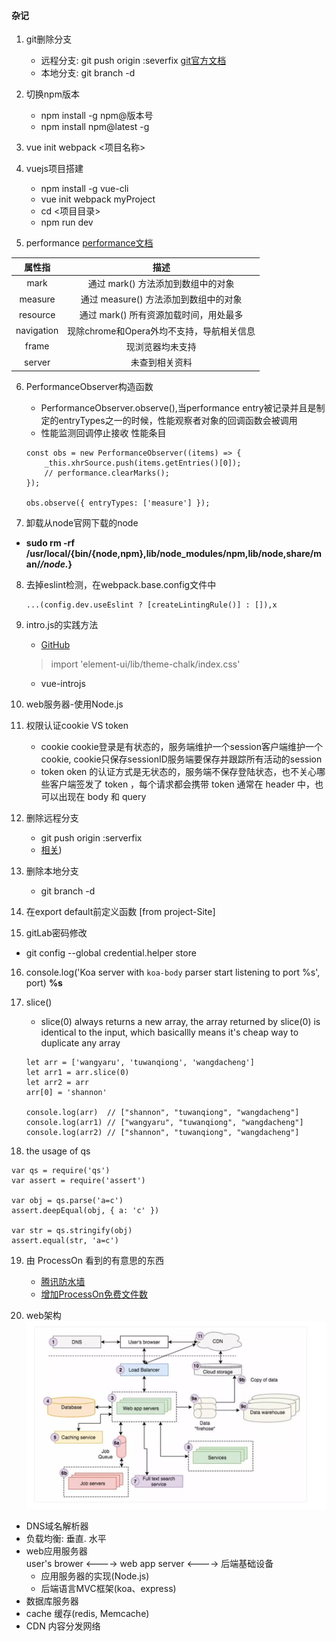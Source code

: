 #### 杂记
1. git删除分支
	+ 远程分支: git push origin :severfix [git官方文档](https://git-scm.com/book/zh/v1/Git-%E5%88%86%E6%94%AF-%E8%BF%9C%E7%A8%8B%E5%88%86%E6%94%AF)
	+ 本地分支: git branch -d <BranchName>

2. 切换npm版本
	+ npm install -g npm@版本号
	+ npm install npm@latest -g

3. vue init webpack <项目名称>

4. vuejs项目搭建
	+ npm install -g vue-cli
	+ vue init webpack myProject
	+ cd <项目目录>
	+ npm run dev

5. performance [performance文档](https://www.cnblogs.com/bldxh/p/6857324.html)

| 属性指      | 描述                                 |
| :--------: | :---------------------------------:  |
| mark       | 通过 mark() 方法添加到数组中的对象       |
| measure    | 通过 measure() 方法添加到数组中的对象    |
| resource   | 通过 mark() 所有资源加载时间，用处最多    |
| navigation | 现除chrome和Opera外均不支持，导航相关信息 |
| frame      | 现浏览器均未支持                        |
| server     | 未查到相关资料                         |


6. PerformanceObserver构造函数
	+ PerformanceObserver.observe(),当performance entry被记录并且是制定的entryTypes之一的时候，性能观察者对象的回调函数会被调用
	+ 性能监测回调停止接收 性能条目
	```
	const obs = new PerformanceObserver((items) => {
		_this.xhrSource.push(items.getEntries()[0]);
		// performance.clearMarks();
	});

	obs.observe({ entryTypes: ['measure'] });
	```

7. 卸载从node官网下载的node
  + **sudo rm -rf /usr/local/{bin/{node,npm},lib/node_modules/npm,lib/node,share/man/*/node.*}**

8. 去掉eslint检测，在webpack.base.config文件中
	```
	...(config.dev.useEslint ? [createLintingRule()] : []),x
	```
9. intro.js的实践方法
	+ [GitHub](https://github.com/usablica/intro.js/)
	> import 'element-ui/lib/theme-chalk/index.css'
	+ vue-introjs

10. web服务器-使用Node.js

11. 权限认证cookie VS token
	+ cookie cookie登录是有状态的，服务端维护一个session客户端维护一个cookie, cookie只保存sessionID服务端要保存并跟踪所有活动的session
	+ token oken 的认证方式是无状态的，服务端不保存登陆状态，也不关心哪些客户端签发了 token ，每个请求都会携带 token 通常在 header 中，也可以出现在 body 和 query

12. 删除远程分支 
	+ git push origin :serverfix 
	+ [相关](https://git-scm.com/book/zh/v1/Git-%E5%88%86%E6%94%AF-%E8%BF%9C%E7%A8%8B%E5%88%86%E6%94%AF))

13. 删除本地分支
	+ git branch -d <BranchName>

14. 在export default前定义函数 [from project-Site]

15. gitLab密码修改
  + git config --global credential.helper store

16. console.log('Koa server with `koa-body` parser start listening to port %s', port)  **%s**


17. slice()
	+ slice(0) always returns a new array,  the array returned by slice(0) is identical to the input, which basicallly means it's cheap way to duplicate any array
	```
	let arr = ['wangyaru', 'tuwanqiong', 'wangdacheng']
	let arr1 = arr.slice(0)
	let arr2 = arr
	arr[0] = 'shannon'

	console.log(arr)  // ["shannon", "tuwanqiong", "wangdacheng"]
	console.log(arr1) // ["wangyaru", "tuwanqiong", "wangdacheng"]
	console.log(arr2) // ["shannon", "tuwanqiong", "wangdacheng"]
	```

18. the usage of qs
```
var qs = require('qs')
var assert = require('assert')

var obj = qs.parse('a=c')
assert.deepEqual(obj, { a: 'c' })

var str = qs.stringify(obj)
assert.equal(str, 'a=c')
```

19. 由 ProcessOn 看到的有意思的东西
	+ [腾讯防水墙](https://007.qq.com/index.html?ADTAG=set.head)
	+ [增加ProcessOn免费文件数](https://github.com/96chh/Upgrade-ProcessOn)

20. web架构
![window](../../public/image/web_structure.jpg "koa-compose")
	
+ DNS域名解析器  
+ 负载均衡: 垂直. 水平
+ web应用服务器  
	user's brower <----> web app server <----> 后端基础设备
	+ 应用服务器的实现(Node.js)
	+ 后端语言MVC框架(koa、express)
+ 数据库服务器
+ cache 缓存(redis, Memcache)
+ CDN 内容分发网络 








